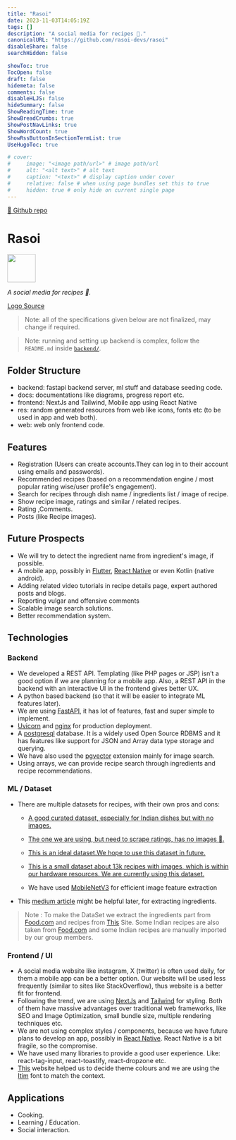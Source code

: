 ```yaml
---
title: "Rasoi"
date: 2023-11-03T14:05:19Z
tags: []
description: "A social media for recipes 🍳."
canonicalURL: "https://github.com/rasoi-devs/rasoi"
disableShare: false
searchHidden: false

showToc: true
TocOpen: false
draft: false
hidemeta: false
comments: false
disableHLJS: false
hideSummary: false
ShowReadingTime: true
ShowBreadCrumbs: true
ShowPostNavLinks: true
ShowWordCount: true
ShowRssButtonInSectionTermList: true
UseHugoToc: true

# cover:
#     image: "<image path/url>" # image path/url
#     alt: "<alt text>" # alt text
#     caption: "<text>" # display caption under cover
#     relative: false # when using page bundles set this to true
#     hidden: true # only hide on current single page
---
```


[🔗 Github repo](https://github.com/rasoi-devs/rasoi)

# Rasoi

<img src='web/public/icon-512.png' width="64">

_A social media for recipes 🍳._

[Logo Source](https://www.flaticon.com/free-icon/frying-pan_1222796?term=frying+pan&related_id=1222796)

> Note: all of the specifications given below are not finalized, may change if required.

> Note: running and setting up backend is complex, follow the `README.md` inside [`backend/`](backend/README.md).

## Folder Structure

- backend: fastapi backend server, ml stuff and database seeding code.
- docs: documentations like diagrams, progress report etc.
- frontend: NextJs and Tailwind, Mobile app using React Native
- res: random generated resources from web like icons, fonts etc (to be used in app and web both).
- web: web only frontend code.

## Features

- Registration (Users can create accounts.They can log in to their account using emails and passwords).
- Recommended recipes (based on a recommendation engine / most popular rating wise/user profile's engagement).
- Search for recipes through dish name / ingredients list / image of recipe.
- Show recipe image, ratings and similar / related recipes.
- Rating ,Comments.
- Posts (like Recipe images).

## Future Prospects

- We will try to detect the ingredient name from ingredient's image, if possible.
- A mobile app, possibly in [Flutter](https://flutter.dev/), [React Native](https://reactnative.dev/) or even Kotlin (native android).
- Adding related video tutorials in recipe details page, expert authored posts and blogs.
- Reporting vulgar and offensive comments
- Scalable image search solutions.
- Better recommendation system.

## Technologies

### Backend

- We developed a REST API. Templating (like PHP pages or JSP) isn’t a good option if we are planning for a mobile app. Also, a REST API in the backend with an interactive UI in the frontend gives better UX.
- A python based backend (so that it will be easier to integrate ML features later).
- We are using [FastAPI](https://fastapi.tiangolo.com/), it has lot of features, fast and super simple to implement.
- [Uvicorn](https://www.uvicorn.org/) and [nginx](https://nginx.org/en/) for production deployment.
- A [postgresql](https://www.postgresql.org/) database. It is a widely used Open Source RDBMS and it has features like support for JSON and Array data type storage and querying.
- We have also used the [pgvector](https://github.com/pgvector/pgvector) extension mainly for image search.
- Using arrays, we can provide recipe search through ingredients and recipe 
recommendations.

### ML / Dataset

- There are multiple datasets for recipes, with their own pros and cons:
  - [A good curated dataset, especially for Indian dishes but with no 
images.](https://cosylab.iiitd.edu.in/culinarydb/)
  - [The one we are using, but need to scrape ratings, has no images 🙁.](https://www.kaggle.com/datasets/paultimothymooney/recipenlg/data)

  - [This is an ideal dataset.We 
  hope to use this dataset in future.](https://www.kaggle.com/datasets/irkaal/foodcom-recipes-and-reviews)

  - [This is a small dataset about 
  13k recipes with images, which is within our hardware resources. We are currently using this dataset.](https://www.kaggle.com/datasets/pes12017000148/food-ingredients-and-recipe-dataset-with-images)
  - We have used [MobileNetV3](https://arxiv.org/abs/1905.02244) for efficient image feature extraction
- This [medium article](https://towardsdatascience.com/building-a-recipe-recommendation-system-297c229dda7b) might be helpful later, for extracting ingredients.
>Note : To make the DataSet we extract the ingredients part from [Food.com](https://www.kaggle.com/datasets/irkaal/foodcom-recipes-and-reviews) and recipes from [This](https://www.kaggle.com/datasets/pes12017000148/food-ingredients-and-recipe-dataset-with-images) Site. Some Indian recipes are also taken from [Food.com](https://www.kaggle.com/datasets/irkaal/foodcom-recipes-and-reviews) and some Indian recipes are manually imported by our group members.

### Frontend / UI

- A social media website like instagram, X (twitter) is often used daily, for them a mobile app can be a better option. Our website will be used less frequently (similar to sites like StackOverflow), thus website is a better fit for frontend.
- Following the trend, we are using [NextJs](https://nextjs.org/) and [Tailwind](https://tailwindcss.com/) for styling. Both of them have massive advantages over traditional web frameworks, like SEO and Image Optimization, small bundle size, multiple rendering techniques etc.
- We are not using complex styles / components, because we have future plans to develop an app, possibly in [React Native](https://reactnative.dev/). React Native is a bit fragile, so the compromise.
- We have used many libraries to provide a good user experience. Like: react-tag-input, react-toastify, react-dropzone etc.
- [This](https://www.realtimecolors.com/?colors=130e01-ffffff-6c3702-00c7a9-1902d6&fonts=Poppins-Poppins) website helped us to decide theme colours and we are using the [Itim](https://fonts.google.com/specimen/Itim) font to match the 
context.

## Applications

- Cooking.
- Learning / Education.
- Social interaction.

